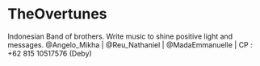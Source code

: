 TheOvertunes
============

Indonesian Band of brothers. Write music to shine positive light and messages. @Angelo_Mikha | @Reu_Nathaniel | @MadaEmmanuelle | CP : +62 815 10517576 (Deby)
